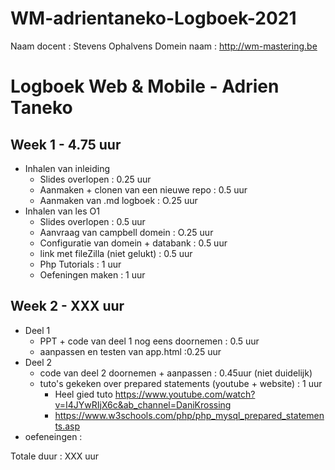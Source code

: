 # WM-adrientaneko-Logboek-2021
Naam docent : Stevens Ophalvens
Domein naam : http://wm-mastering.be

# Logboek Web & Mobile - Adrien Taneko


## Week 1 - 4.75 uur

* Inhalen van inleiding
    * Slides overlopen : 0.25 uur
    * Aanmaken + clonen van een nieuwe repo : 0.5 uur
    * Aanmaken van .md logboek : O.25 uur
* Inhalen van les O1
    * Slides overlopen : 0.5 uur
    * Aanvraag van campbell domein : O.25 uur
    * Configuratie van domein + databank : 0.5 uur
    * link met fileZilla (niet gelukt) : 0.5 uur
    * Php Tutorials : 1 uur
    * Oefeningen maken : 1 uur

## Week 2 - XXX uur
* Deel 1
    * PPT + code van deel 1 nog eens doornemen : 0.5 uur
    * aanpassen en testen van app.html :0.25 uur
* Deel 2
    * code van deel 2 doornemen + aanpassen : 0.45uur (niet duidelijk)
    * tuto's gekeken over prepared statements (youtube + website) : 1 uur
        * Heel gied tuto https://www.youtube.com/watch?v=I4JYwRIjX6c&ab_channel=DaniKrossing 
        * https://www.w3schools.com/php/php_mysql_prepared_statements.asp
* oefeneingen :


Totale duur : XXX uur
